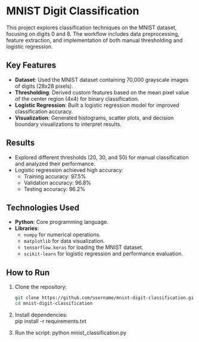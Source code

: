 # MNIST Digit Classification

This project explores classification techniques on the MNIST dataset, focusing on digits 0 and 8. The workflow includes data preprocessing, feature extraction, and implementation of both manual thresholding and logistic regression.

## Key Features
- **Dataset**: Used the MNIST dataset containing 70,000 grayscale images of digits (28x28 pixels).
- **Thresholding**: Derived custom features based on the mean pixel value of the center region (4x4) for binary classification.
- **Logistic Regression**: Built a logistic regression model for improved classification accuracy.
- **Visualization**: Generated histograms, scatter plots, and decision boundary visualizations to interpret results.

## Results
- Explored different thresholds (20, 30, and 50) for manual classification and analyzed their performance.
- Logistic regression achieved high accuracy:
  - Training accuracy: 97.5%
  - Validation accuracy: 96.8%
  - Testing accuracy: 96.2%

## Technologies Used
- **Python**: Core programming language.
- **Libraries**: 
  - `numpy` for numerical operations.
  - `matplotlib` for data visualization.
  - `tensorflow.keras` for loading the MNIST dataset.
  - `scikit-learn` for logistic regression and performance evaluation.

## How to Run
1. Clone the repository:
   ```bash
   git clone https://github.com/username/mnist-digit-classification.git
   cd mnist-digit-classification
2. Install dependencies:    
   pip install -r requirements.txt

3. Run the script:
   python mnist_classification.py

